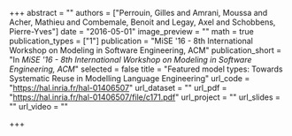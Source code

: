 +++
abstract = ""
authors = ["Perrouin, Gilles and Amrani, Moussa and Acher, Mathieu and Combemale, Benoit and Legay, Axel and Schobbens, Pierre-Yves"]
date = "2016-05-01"
image_preview = ""
math = true
publication_types = ["1"]
publication = "MiSE '16 - 8th International Workshop on Modeling in Software Engineering, ACM"
publication_short = "In *MiSE '16 - 8th International Workshop on Modeling in Software Engineering, ACM*"
selected = false
title = "Featured model types: Towards Systematic Reuse in Modelling Language Engineering"
url_code = "https://hal.inria.fr/hal-01406507"
url_dataset = ""
url_pdf = "https://hal.inria.fr/hal-01406507/file/c171.pdf"
url_project = ""
url_slides = ""
url_video = ""

+++
